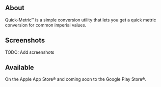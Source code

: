 ## About
Quick-Metric&trade; is a simple conversion utility that lets you get a quick metric conversion 
for common imperial values.
## Screenshots
TODO: Add screenshots
## Available
On the Apple App Store&reg; and coming soon to the Google Play Store&reg;.
